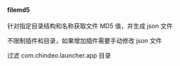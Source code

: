 #### filemd5

针对指定目录结构和名称获取文件 MD5 值，并生成 json 文件

不限制插件和目录，如果增加插件需要手动修改 json 文件

过滤 com.chindeo.launcher.app 目录